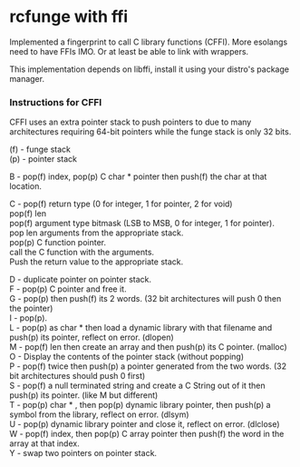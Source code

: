 # rcfunge with ffi
 Implemented a fingerprint to call C library functions (CFFI). More esolangs need to have FFIs IMO. Or at least be able to link with wrappers.

 This implementation depends on libffi, install it using your distro's package manager.

### Instructions for CFFI
CFFI uses an extra pointer stack to push pointers to due to many architectures requiring 64-bit pointers while the funge stack is only 32 bits.

(f) - funge stack  
(p) - pointer stack


B - pop(f) index, pop(p) C char * pointer then push(f) the char at that location.

C -
pop(f) return type (0 for integer, 1 for pointer, 2 for void)  
pop(f) len  
pop(f) argument type bitmask (LSB to MSB, 0 for integer, 1 for pointer).    
pop len arguments from the appropriate stack.   
pop(p) C function pointer.  
call the C function with the arguments.  
Push the return value to the appropriate stack.  

D - duplicate pointer on pointer stack.   
F - pop(p) C pointer and free it.   
G - pop(p) then push(f) its 2 words. (32 bit architectures will push 0 then the pointer)  
I - pop(p).   
L - pop(p) as char * then load a dynamic library with that filename and push(p) its pointer, reflect on error. (dlopen)  
M - pop(f) len then create an array and then push(p) its C pointer. (malloc)  
O - Display the contents of the pointer stack (without popping)  
P - pop(f) twice then push(p) a pointer generated from the two words. (32 bit architectures should push 0 first)  
S - pop(f) a null terminated string and create a C String out of it then push(p) its pointer. (like M but different)  
T - pop(p) char * , then pop(p) dynamic library pointer, then push(p) a symbol from the library, reflect on error. (dlsym)  
U - pop(p) dynamic library pointer and close it, reflect on error. (dlclose)  
W - pop(f) index, then pop(p) C array pointer then push(f) the word in the array at that index.   
Y - swap two pointers on pointer stack.  
